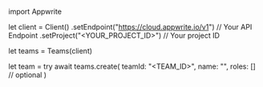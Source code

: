 import Appwrite

let client = Client()
    .setEndpoint("https://cloud.appwrite.io/v1") // Your API Endpoint
    .setProject("&lt;YOUR_PROJECT_ID&gt;") // Your project ID

let teams = Teams(client)

let team = try await teams.create(
    teamId: "<TEAM_ID>",
    name: "<NAME>",
    roles: [] // optional
)

